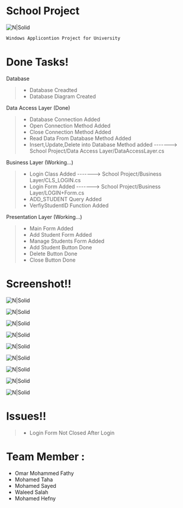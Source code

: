 # School Project

![N|Solid](https://epid1w.by.files.1drv.com/y4mb7-V32-a9BPsPmHzBsbL84MAlgvdLU75O7jT_dNn0PYMnT7aXb25VCgCuLukeOoIxZk9Ew_T8E_KX95RHpXmgt3bHBYsqPenONootRNwZk0pzEr5fEFhUVXiRcUlanu1bsf7MIOO2TQfzz-YBRoGxLpiExr70Wo4erQtWvIs5qI8VtJlaWtr0suclx7opKXFaFv3KjGdmJtzJxb8G2HqCQ?width=256&height=97&cropmode=none)

```sh
Windows Applicontion Project for University  
```


# Done Tasks!

Database
> - Database Creadted  
> - Database Diagram Created

Data Access Layer (Done)
 > - Database Connection Added
> - Open Connection Method Added
> - Close Connection Method Added
> - Read Data From Database Method Added
> - Insert,Update,Delete into Database Method added  -------> School Project/Data Access Layer/DataAccessLayer.cs

Business Layer (Working...)
 > - Login Class Added -------> School Project/Business Layer/CLS_LOGIN.cs
 >- Login Form Added -------> School Project/Business Layer/LOGIN+Form.cs
 >- ADD_STUDENT Query Added
 >- VerfiyStudentID Function Added
 
 Presentation Layer (Working...)
>- Main Form Added
>- Add Student Form Added
>- Manage Students Form Added
>- Add Student Button Done
>- Delete Button Done
>- Close Button Done


# Screenshot!!


 ![N|Solid](https://ephgpw.by.files.1drv.com/y4mtH7g3elvLjwflDEkopimyeT8ZBSkkaTFG4_cW-_wdICNS86zWfe2YKb1xemKK9hghsBSmnZunpCQz1dk6sdZe20Pz_-pwOR10McOFxC5cw51EVmOyDafa48W9wiUnTqYzkI8PbjIuxNUu002ZEyquMTWnUj8s6qgZ8zx4G-y_cvY6MhbKLRMVETaN0iHC9IQpNGtsuhPwAAzjQZQ1yT-fA?width=504&height=218&cropmode=none)

![N|Solid](https://epg1ta.by.files.1drv.com/y4m41vD-9L0WB3DjU5eT1-Y2OpAhbgIEdE5rfRTLZD13le_pjxihSFyCoS2IzNI7DDJ4FQoGgCpEJzn6rjzpRoV2NlG9j7zh0kp2EpDZE_l8Auvvo_ZT_6uzEtEB9CYYiyU4ZmbhYLUswsMwjr4w73MOCaBWnphcL706HwPCplEI1jggguk8jKE5W6AXMy_glRUhXvKHPhOzFyjh_7_GGxrdQ?width=1366&height=728&cropmode=none)

 ![N|Solid](https://eho2ba.by.files.1drv.com/y4mVfLIOyrQp6rUz43EM_8yQPSvB9AnmkGu-ma7RnHTZG2AhYm75dgxyQyNNwkqQroIPNtvOVsFuNLaWX3Nrouix6maoCOoZlyZXa8kP4QNFNNYM7LIh1xL4sRo-mHpxQAgXQEMrwGgPiuZt6Lij7toH8ocfmL_2E2jv0Ohjm6manMQ-zgNPKFUsQmu2oPhWrcSouRX7cq8cmeh672q8KhD4Q?width=577&height=581&cropmode=none)

 ![N|Solid](https://ehnreq.by.files.1drv.com/y4mOcAipGpscCd_fTGLDQ33xbv7qgQoDTulFbA0qWCRBgcuOUmhJX0qNI7339saQHwdzcxUQlLsEg687vITcyBROqFi53SKblEnIsx9f_VgMMmZUO5H8wUeb2BgUXQRvU3cLj-v68NTR54qcTxed5I7W9O5M_zr9m-ki7O2ChlQr0hde6u2GD6z0uwkwuhpofTZJpGydJUU5vJlQV7QddZlxw?width=842&height=465&cropmode=none)

 ![N|Solid](https://ehpzna.by.files.1drv.com/y4mXmJtX1uDXqjSKlXb7peXvnYt5cKiEf43cUeV3rIuJWirGQKCLWYyMTs5_p-_66rZZPJ3d78iXX6oRrEDBGmtTD4OfBiEj5e57pG8ZflXjq0fHWBzh3hPXbvsAypYCy0U5QApho_HTSuL_je_Ma7HzZMvYCFGb9TAPsKf6iF7dRoAjmoVtQS_hDslMmz07pn-pYMP4jWieDPIw3IdYTnLWg?width=694&height=321&cropmode=none)

 ![N|Solid](https://epjqwa.by.files.1drv.com/y4mIOxcrXnwuLyjbQnw7Wxx_eaIpo9Y5lxzQ0Nu2Ylv6ruEid63L0YPKuCQSa-PNsowOvNaR0ZvIoDxvxS5yjNi3yAzNTGn3DGiUP2zxZ_Xorbyw5aDFAZHcnY8i1zetsHoG0wlC8vkM6mNZBpw6TWmIcV4rEkHoq2h2Q4jKUEGsy0wlQOjokA43Sm8cMEg8s_M-zXP-qQNcpgB--zjZ8gaFg?width=800&height=602&cropmode=none)

 ![N|Solid](https://ephrnq.by.files.1drv.com/y4miyixKZAYGtopfL-CaBuUZHzVoL55CuBZDLY4s-F_yG7u9iPVoGR_ZtKJQIlpZWd6HDCpHgn1jx4WdXmNlr55mNh2NokfzMmpl8h-itWoMo9DpusrD_n6jy_ovdUshLQNRLgepQnEyIM59e10uWii3gErxQ4vuh8maKk1F0ilqmBELMtjVzbxN27TB7NLkZLByAO5VEix_swJVpibh3IDHQ?width=584&height=253&cropmode=none)
 
  ![N|Solid](https://epjjeq.by.files.1drv.com/y4mPf5ZrQ9y6sfLtWsBgWaO73Ru1lOvk7QpNVU3zklN-iUG1Qs0rDpvDzxslkmANdThvavG38XjcAkv5cOJWR8J8-i-ICVU43EVQtjClKb3EV9L_fQFzMrSqHPAapXEdLPnpOHPPB-Q5vXwdEUeuWo8NE19vhyi_AVXs-uRsw7FJSz9c43_roLUys7A3lbow-YU55mhn8EBufzurujNDBpj9A?width=415&height=368&cropmode=none)
  
  
  ![N|Solid](https://epggqg.by.files.1drv.com/y4mYg_8bJCaGoVFp8XLBY4gSsUSJuORslhc7Q6mKr8GwV5I--QQzKjXaXSlMOMsFijkXh9Ix49Seu_K-RZ-yRudmzcvBRy2vbHjTjKLZiL71euG1gORsdjSfUsHmi6daLp6giqtZTSC5a3g0kwKsFRSnmQjVVOWSGEphffQhlZRejEionGeVRLFJcSOoeTZX3xXkdqJ8DN47Kkqi454KEmRpQ?width=538&height=356&cropmode=none)

# Issues!!
> - Login Form Not Closed After Login

# Team Member :
- Omar Mohammed Fathy
- Mohamed Taha
- Mohamed Sayed
- Waleed Salah
- Mohamed Hefny

